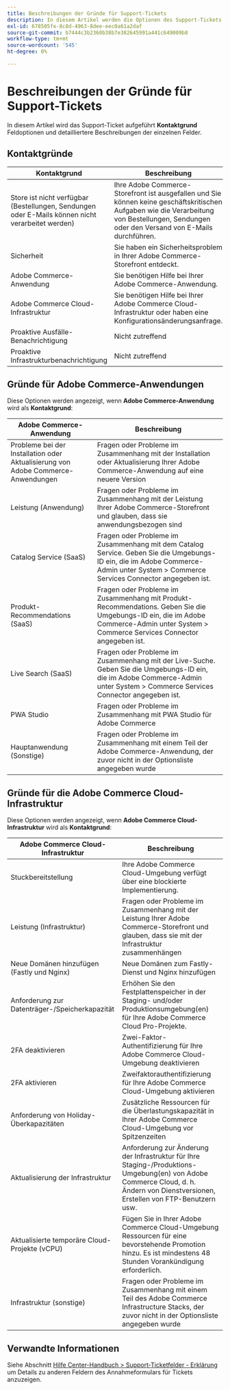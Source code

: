 ```yaml
---
title: Beschreibungen der Gründe für Support-Tickets
description: In diesem Artikel werden die Optionen des Support-Tickets im Feld **Kontaktgrund** und detailliertere Beschreibungen der einzelnen Felder aufgelistet.
exl-id: 678505fe-8c8d-4963-8dee-eec0a61a2daf
source-git-commit: b7444c3b2360b38b7e382645991a441c649009b8
workflow-type: tm+mt
source-wordcount: '545'
ht-degree: 0%

---
```


# Beschreibungen der Gründe für Support-Tickets

In diesem Artikel wird das Support-Ticket aufgeführt **Kontaktgrund** Feldoptionen und detailliertere Beschreibungen der einzelnen Felder.

## Kontaktgründe

<table class="tg">
<thead>
  <tr>
    <th><span style="font-weight:bold;font-style:normal">Kontaktgrund</span></th>
    <th><span style="font-weight:700;font-style:normal">Beschreibung</span></th>
  </tr>
</thead>
<tbody>
  <tr>
    <td>Store ist nicht verfügbar (Bestellungen, Sendungen oder E-Mails können nicht verarbeitet werden)</td>
    <td>Ihre Adobe Commerce-Storefront ist ausgefallen und Sie können keine geschäftskritischen Aufgaben wie die Verarbeitung von Bestellungen, Sendungen oder den Versand von E-Mails durchführen.</td>
  </tr>
  <tr>
    <td>Sicherheit</td>
    <td>Sie haben ein Sicherheitsproblem in Ihrer Adobe Commerce-Storefront entdeckt.</td>
  </tr>
  <tr>
    <td>Adobe Commerce-Anwendung</td>
    <td>Sie benötigen Hilfe bei Ihrer Adobe Commerce-Anwendung.</td>
  </tr>
  <tr>
    <td>Adobe Commerce Cloud-Infrastruktur</td>
    <td>Sie benötigen Hilfe bei Ihrer Adobe Commerce Cloud-Infrastruktur oder haben eine Konfigurationsänderungsanfrage.</td>
  </tr>
  <tr>
    <td>Proaktive Ausfälle-Benachrichtigung</td>
    <td>Nicht zutreffend</td>
  </tr>
  <tr>
    <td>Proaktive Infrastrukturbenachrichtigung</td>
    <td>Nicht zutreffend</td>
  </tr>
</tbody>
</table>

## Gründe für Adobe Commerce-Anwendungen

Diese Optionen werden angezeigt, wenn **Adobe Commerce-Anwendung** wird als **Kontaktgrund**:

<table class="tg">
<thead>
  <tr>
    <th><span style="font-weight:bold;font-style:normal">Adobe Commerce-Anwendung</span></th>
    <th><span style="font-weight:700;font-style:normal">Beschreibung</span></th>
  </tr>
</thead>
<tbody>
  <tr>
    <td>Probleme bei der Installation oder Aktualisierung von Adobe Commerce-Anwendungen</td>
    <td>Fragen oder Probleme im Zusammenhang mit der Installation oder Aktualisierung Ihrer Adobe Commerce-Anwendung auf eine neuere Version</td>
  </tr>
  <tr>
    <td>Leistung (Anwendung)</td>
    <td>Fragen oder Probleme im Zusammenhang mit der Leistung Ihrer Adobe Commerce-Storefront und glauben, dass sie anwendungsbezogen sind</td>
  </tr>
  <tr>
    <td>Catalog Service (SaaS)</td>
    <td>Fragen oder Probleme im Zusammenhang mit dem Catalog Service.  Geben Sie die Umgebungs-ID ein, die im Adobe Commerce-Admin unter System &gt; Commerce Services Connector angegeben ist.</td>
  </tr>
  <tr>
    <td>Produkt-Recommendations (SaaS)</td>
    <td>Fragen oder Probleme im Zusammenhang mit Produkt-Recommendations. Geben Sie die Umgebungs-ID ein, die im Adobe Commerce-Admin unter System &gt; Commerce Services Connector angegeben ist.</td>
  </tr>
  <tr>
    <td>Live Search (SaaS)</td>
    <td>Fragen oder Probleme im Zusammenhang mit der Live-Suche. Geben Sie die Umgebungs-ID ein, die im Adobe Commerce-Admin unter System &gt; Commerce Services Connector angegeben ist.</td>
  </tr>
  <tr>
    <td>PWA Studio</td>
    <td>Fragen oder Probleme im Zusammenhang mit PWA Studio für Adobe Commerce</td>
  </tr>
  <tr>
    <td>Hauptanwendung (Sonstige)</td>
    <td>Fragen oder Probleme im Zusammenhang mit einem Teil der Adobe Commerce-Anwendung, der zuvor nicht in der Optionsliste angegeben wurde</td>
  </tr>
</tbody>
</table>

## Gründe für die Adobe Commerce Cloud-Infrastruktur

Diese Optionen werden angezeigt, wenn **Adobe Commerce Cloud-Infrastruktur** wird als **Kontaktgrund**:

<table class="tg">
<thead>
  <tr>
    <th><span style="font-weight:bold;font-style:normal">Adobe Commerce Cloud-Infrastruktur</span></th>
    <th><span style="font-weight:700;font-style:normal">Beschreibung</span></th>
  </tr>
</thead>
<tbody>
  <tr>
    <td>Stuckbereitstellung</td>
    <td>Ihre Adobe Commerce Cloud-Umgebung verfügt über eine blockierte Implementierung.</td>
  </tr>
  <tr>
    <td>Leistung (Infrastruktur)</td>
    <td>Fragen oder Probleme im Zusammenhang mit der Leistung Ihrer Adobe Commerce-Storefront und glauben, dass sie mit der Infrastruktur zusammenhängen</td>
  </tr>
  <tr>
    <td>Neue Domänen hinzufügen (Fastly und Nginx)</td>
    <td>Neue Domänen zum Fastly-Dienst und Nginx hinzufügen</td>
  </tr>
  <tr>
    <td>Anforderung zur Datenträger-/Speicherkapazität</td>
    <td>Erhöhen Sie den Festplattenspeicher in der Staging- und/oder Produktionsumgebung(en) für Ihre Adobe Commerce Cloud Pro-Projekte.</td>
  </tr>
  <tr>
    <td>2FA deaktivieren</td>
    <td>Zwei-Faktor-Authentifizierung für Ihre Adobe Commerce Cloud-Umgebung deaktivieren</td>
  </tr>
  <tr>
    <td>2FA aktivieren</td>
    <td>Zweifaktorauthentifizierung für Ihre Adobe Commerce Cloud-Umgebung aktivieren</td>
  </tr>
  <tr>
    <td>Anforderung von Holiday-Überkapazitäten</td>
    <td>Zusätzliche Ressourcen für die Überlastungskapazität in Ihrer Adobe Commerce Cloud-Umgebung vor Spitzenzeiten</td>
  </tr>
  <tr>
    <td>Aktualisierung der Infrastruktur</td>
    <td>Anforderung zur Änderung der Infrastruktur für Ihre Staging-/Produktions-Umgebung(en) von Adobe Commerce Cloud, d. h. Ändern von Dienstversionen, Erstellen von FTP-Benutzern usw.</td>
  </tr>
  <tr>
    <td>Aktualisierte temporäre Cloud-Projekte (vCPU)</td>
    <td>Fügen Sie in Ihrer Adobe Commerce Cloud-Umgebung Ressourcen für eine bevorstehende Promotion hinzu. Es ist mindestens 48 Stunden Vorankündigung erforderlich.</td>
  </tr>  
  <tr>
    <td>Infrastruktur (sonstige)</td>
    <td>Fragen oder Probleme im Zusammenhang mit einem Teil des Adobe Commerce Infrastructure Stacks, der zuvor nicht in der Optionsliste angegeben wurde</td>
  </tr>
</tbody>
</table>

## Verwandte Informationen

Siehe Abschnitt [Hilfe Center-Handbuch > Support-Ticketfelder - Erklärung](/help/help-center-guide/help-center/magento-help-center-user-guide.md#submit-tickets) um Details zu anderen Feldern des Annahmeformulars für Tickets anzuzeigen.
